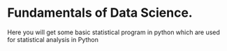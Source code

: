 # Fundamentals of Data Science.
Here you will get some basic statistical program in python which are used for statistical analysis in Python
